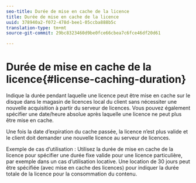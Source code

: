 ```yaml
---
seo-title: Durée de mise en cache de la licence
title: Durée de mise en cache de la licence
uuid: 378940a2-f072-478d-bee1-05ccba888b5c
translation-type: tm+mt
source-git-commit: 29bc8323460d9be0fce66cbea7c6fce46df20d61

---
```



# Durée de mise en cache de la licence{#license-caching-duration}

Indique la durée pendant laquelle une licence peut être mise en cache sur le disque dans le magasin de licences local du client sans nécessiter une nouvelle acquisition à partir du serveur de licences. Vous pouvez également spécifier une date/heure absolue après laquelle une licence ne peut plus être mise en cache.

Une fois la date d’expiration du cache passée, la licence n’est plus valide et le client doit demander une nouvelle licence au serveur de licences.

Exemple de cas d’utilisation : Utilisez la durée de mise en cache de la licence pour spécifier une durée fixe valide pour une licence particulière, par exemple dans un cas d’utilisation locative. Une location de 30 jours peut être spécifiée (avec mise en cache des licences) pour indiquer la durée totale de la licence pour la consommation du contenu.
